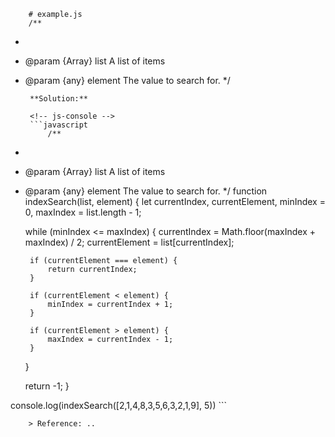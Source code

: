 
        # example.js
        /**
 * 
 * @param {Array} list A list of items
 * @param {any} element The value to search for.
 */
        
        **Solution:**
        
        <!-- js-console -->
        ```javascript
            /**
 * 
 * @param {Array} list A list of items
 * @param {any} element The value to search for.
 */
function indexSearch(list, element) {
    let currentIndex,
        currentElement,
        minIndex = 0,
        maxIndex = list.length - 1;

    while (minIndex <= maxIndex) {
        currentIndex = Math.floor(maxIndex + maxIndex) / 2;
        currentElement = list[currentIndex];
        
        if (currentElement === element) {
            return currentIndex;
        }

        if (currentElement < element) {
            minIndex = currentIndex + 1;
        }

        if (currentElement > element) {
            maxIndex = currentIndex - 1;
        }
    }

    return -1;
}

console.log(indexSearch([2,1,4,8,3,5,6,3,2,1,9], 5))
        ```
        
        > Reference: ..
        
        